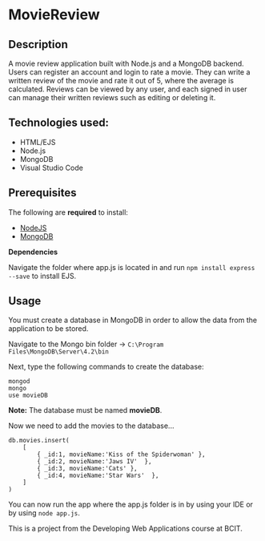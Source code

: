 # MovieReview

## Description
A movie review application built with Node.js and a MongoDB backend. Users can register an account and login to rate a movie. They can write a written review of the movie and rate it out of 5, where the average is calculated. Reviews can be viewed by any user, and each signed in user can manage their written reviews such as editing or deleting it.

## Technologies used:
  - HTML/EJS
  - Node.js
  - MongoDB
  - Visual Studio Code
  
## Prerequisites
The following are **required** to install:
  - [NodeJS](https://nodejs.org/en/)
  - [MongoDB](https://www.mongodb.com/try/download/community)
  
**Dependencies**

Navigate the folder where app.js is located in and run `npm install express --save` to install EJS.

## Usage
You must create a database in MongoDB in order to allow the data from the application to be stored.

Navigate to the Mongo bin folder -> `C:\Program Files\MongoDB\Server\4.2\bin`

Next, type the following commands to create the database: 

```
mongod
mongo
use movieDB
```

**Note:** The database must be named **movieDB**.

Now we need to add the movies to the database...

```
db.movies.insert(
    [
        { _id:1, movieName:'Kiss of the Spiderwoman' },
        { _id:2, movieName:'Jaws IV'  },
        { _id:3, movieName:'Cats' },
        { _id:4, movieName:'Star Wars'  },
    ]
)
```

You can now run the app where the app.js folder is in by using your IDE or by using `node app.js`.

This is a project from the Developing Web Applications course at BCIT.
